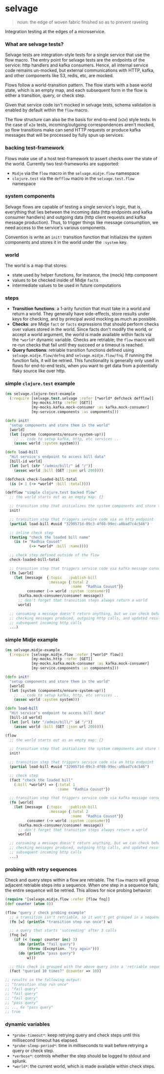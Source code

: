 # selvage

> noun:
> the edge of woven fabric finished so as to prevent raveling

Integration testing at the edges of a microservice.

### What are selvage tests?

Selvage tests are integration-style tests for a single service that use the flow macro.
The entry point for selvage tests are the endpoints of the service: http handlers and kafka consumers.
Hence, all internal service code remains un-mocked, but external communications with HTTP, kafka, and other components like S3, redis, etc, are mocked.

Flows follow a world-transition pattern. The flow starts with a base world state, which is an empty map, and each subsequent form in the flow is either a transition, query, or check step.

Given that service code isn't mocked in selvage tests, schema validation is enabled by default within the `flow` macro.

The flow structure can also be the basis for end-to-end (`e2e`) style tests. In the case of `e2e` tests, incoming/outgoing correspondences aren't mocked, so flow transitions make can send HTTP requests or produce kafka messages that will be processed by fully spun up services.

### backing test-framework

Flows make use of a host test-framework to assert checks over the state of the world. Currently two test-frameworks are supported:

 * `Midje` via the `flow` macro in the `selvage.midje.flow` namespace
 * `clojure.test` via the `defflow` macro in the `selvage.test.flow` namespace

### system components

Selvage flows are capable of testing a single service's logic, that is, everything that lies between the incoming data (http endpoints and kafka consumer handlers) and outgoing data (http client requests and kafka message production). Thus, to trigger things like message consumption, we need access to the service's various components.

Convention is write an `init!` transition function that initializes the system components and stores it in the world under the `:system` key.

### world

The world is a map that stores:

 * state used by helper functions, for instance, the (mock) http component
 * values to be checked inside of Midje `fact`s
 * intermediate values to be used in future computations

### steps

 * __Transition functions__: a 1-arity function that must take in a world and return a world. They generally have side-effects, store results under keys for checking, and by principal avoid mocking as much as possible.
 * __Checks__: are Midje `fact` or `facts` expressions that should perform checks over values stored in the world. Since facts don't modify the world, or accept a world argument, the world is made available within facts via the `*world*` dynamic variable. Checks are retriable; the `flow` macro will re-run checks that fail until they succeed or a timeout is reached.
 * __Query functions__: retriable transition functions defined using `selvage.midje.flow/defnq` and `selvage.midje.flow/fnq`. If running the function fails, it will be retried. This functionality is generally only used in flows for end-to-end tests, when you want to get data from a potentially flaky source like over http.

### simple `clojure.test` example

```clojure
(ns selvage.clojure-test-example
  (:require [selvage.test.selvage :refer [*world* defcheck defflow]]
            [my-mocks.http :refer [GET]]
            [my-mocks.kafka.mock-consumer :as kafka.mock-consumer]
            [my-service.components :as components]))

(defn init!
  "setup components and store them in the world"
  [world]
  (let [system (components/ensure-system-up!)]
    ;; .. code to setup kafka, http, etc services ..
    (assoc world :system system)))

(defn load-bill
  "Hit service's endpoint to access bill data"
  [bill-id world]
  (let [url (str "/admin/bill/" id "/")]
    (assoc world :bill (GET :json url 200))))

(defcheck check-loaded-bill-total
  (is (= 1 (-> *world* :bill :total))))

(defflow "simple clojure.test backed flow"
  ;; the world starts out as an empty map: {}

  ;; transition step that initializes the system components and store them in the world
  init!

  ;; transition step that triggers service code via an http endpoint
  (partial load-bill #uuid "3290571d-09c3-4f08-99ec-a0bad7c4c546")

  ;; inline check step
  (testing "check the loaded bill name"
    (is (= "Radhia Cousot"
           (-> *world* :bill :name))))

  ;; check step defined outside of the flow
  check-loaded-bill-total

  ;; transition step that triggers service code via kafka message consumption
  (fn [world]
    (let [message  {:topic   :publish-bill
                    :message {:total 2
                              :name  "Radhia Cousot"}}
          consumer (-> world :system :consumer)]
      (kafka.mock-consumer/consume! message))
      ;; don't forget that transition steps always return a world
      world)

  ;; consuming a message doesn't return anything, but we can check behavior by
  ;; checking messages produced, outgoing http calls, and updated results from
  ;; subsequent incoming http calls
  ...)
```

### simple Midje example

```clojure
(ns selvage.midje-example
  (:require [selvage.midje.flow :refer [*world* flow]]
            [my-mocks.http :refer [GET]]
            [my-mocks.kafka.mock-consumer :as kafka.mock-consumer]
            [my-service.components :as components]))

(defn init!
  "setup components and store them in the world"
  [world]
  (let [system (components/ensure-system-up!)]
    ;; .. code to setup kafka, http, etc services ..
    (assoc world :system system)))

(defn load-bill
  "Hit service's endpoint to access bill data"
  [bill-id world]
  (let [url (str "/admin/bill/" id "/")]
    (assoc world :bill (GET :json url 200))))

(flow
  ;; the world starts out as an empty map: {}

  ;; transition step that initializes the system components and store them in the world
  init!

  ;; transition step that triggers service code via an http endpoint
  (partial load-bill #uuid "3290571d-09c3-4f08-99ec-a0bad7c4c546")

  ;; check step
  (fact "check the loaded bill"
    (:bill *world*) => {:total 1
                        :name  "Radhia Cousot"})

  ;; transition step that triggers service code via kafka message consumption
  (fn [world]
    (let [message  {:topic   :publish-bill
                    :message {:total 2
                              :name  "Radhia Cousot"}}
          consumer (-> world :system :consumer)]
      (kafka.mock-consumer/consume! message))
      ;; don't forget that transition steps always return a world
      world)

  ;; consuming a message doesn't return anything, but we can check behavior by
  ;; checking messages produced, outgoing http calls, and updated results from
  ;; subsequent incoming http calls
  ...)
```

### probing with retry sequences

Check and query steps within a flow are retriable.
The `flow` macro will group adjacent retriable steps into a sequence.
When one step in a sequence fails, the entire sequence will be retried.
This allows for nice probing behavior:

```clojure
(require '[selvage.midje.flow :refer [flow fnq]]
(def counter (atom 0))

(flow "query / check probing example"
  ;; a transition isn't retriable, so it won't get grouped in a sequence
  (fn [w] (println "transition step run once") w)

  ;; a query that starts 'succeeding' after 3 calls
  (fnq [w]
    (if (< (swap! counter inc) 3)
      (do (println "fail query")
          (throw (Exception. "try again")))
      (do (println "pass query")
          w)))

  ;; this check is grouped with the above query into a 'retriable sequence'
  (fact "queried 10 times?" @counter => 10))

;; results in the following output:
;; "transition step run once"
;; "fail query"
;; "fail query"
;; "fail query"
;; "pass query"
;; ... 6x "pass query"
;; true
```

### dynamic variables

 * `*probe-timeout*`: keep retrying query and check steps until this millisecond timeout has elapsed.
 * `*probe-sleep-period*`: time in milliseconds to wait before retrying a query or check step.
 * `*verbose*`: controls whether the step should be logged to stdout and splunk.
 * `*world*`: the current world, which is made available within check steps.
